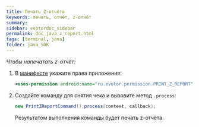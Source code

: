 ```yaml
---
title: Печать Z-отчёта
keywords: печать, отчёт, z-отчёт
summary:
sidebar: evotordoc_sidebar
permalink: doc_java_z_report.html
tags: [terminal, java]
folder: java_SDK
---
```


*Чтобы напечатать z-отчёт:*

1. В [манифесте](./doc_java_app_manifest.html) укажите права приложения:

   ```xml
   <uses-permission android:name="ru.evotor.permission.PRINT_Z_REPORT" />
   ```

2. Создайте команду для снятия  чека и вызовите метод `.process`:

   ```java
   new PrintZReportCommand().process(context, callback);
   ```

   Результатом выполнения команды будет печать z-отчёта.
